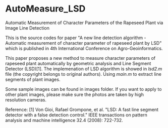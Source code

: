 # AutoMeasure_LSD
Automatic Measurement of Character Parameters of the Rapeseed Plant via Image Line Detection

This is the source codes for paper "A new line detection algorithm - Automatic measurement of character parameter of rapeseed plant by LSD" which is published in 4th International Conference on Agro-Geoinformatics.

This paper proposes a new method to measure character parameters of rapeseed plant automatically by geometric analysis and Line Segment Detector (LSD)[1]. The implemenation of LSD algorithm is showed in _lsd2.m_ file (the copyright belongs to original authors). Using _main.m_ to extract line segments of plant images.

Some sample images can be found in images folder. If you want to apply to other plant images, please make sure the photos are taken by high resolution cameras.

Reference:
[1] Von Gioi, Rafael Grompone, et al. "LSD: A fast line segment detector with a false detection control." IEEE transactions on pattern analysis and machine intelligence 32.4 (2008): 722-732.
